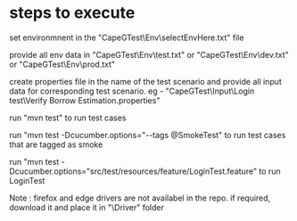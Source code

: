 # steps to execute
set environmnent in the "CapeGTest\Env\selectEnvHere.txt" file

provide all env data in "CapeGTest\Env\test.txt" or "CapeGTest\Env\dev.txt" or "CapeGTest\Env\prod.txt"

create properties file in the name of the test scenario and provide all input data for corresponding test scenario. eg - "CapeGTest\Input\Login test\Verify Borrow Estimation.properties"

run "mvn test" to run test cases

run "mvn test -Dcucumber.options="--tags @SmokeTest" to run test cases that are tagged as smoke

run "mvn test -Dcucumber.options="src/test/resources/feature/LoginTest.feature" to run LoginTest

Note : firefox and edge drivers are not availabel in the repo. if required, download it and place it in "\Driver\" folder 
